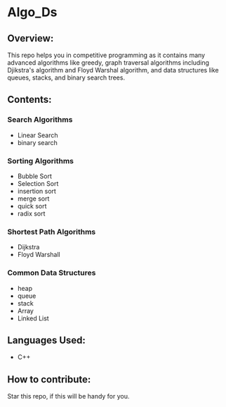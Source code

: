 # Algo_Ds


## Overview:
This repo helps you in competitive programming as it contains many advanced algorithms like greedy, graph traversal algorithms including Djikstra's algorithm and Floyd Warshal algorithm, and data structures like queues, stacks, and binary search trees. 



## Contents:

### Search Algorithms
 - Linear Search
 - binary search

### Sorting Algorithms
 - Bubble Sort
 - Selection Sort
 - insertion sort
 - merge sort
 - quick sort
 - radix sort

### Shortest Path Algorithms
 - Dijkstra
 - Floyd Warshall

### Common Data Structures
 - heap
 - queue
 - stack
 - Array
 - Linked List



## Languages Used:
 - C++
 

## How to contribute:
Star this repo, if this will be handy for you.
